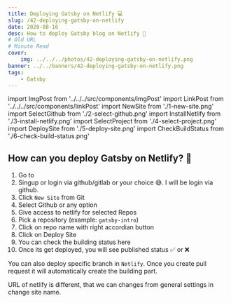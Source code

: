 ```yaml
---
title: Deploying Gatsby on Netlify 💻
slug: /42-deploying-gatsby-on-netlify
date: 2020-08-16
desc: How to deploy Gatsby blog on Netlify 🤔
# Old URL
# Minute Read
cover:
    img: ../../../photos/42-deploying-gatsby-on-netlify.png
banner: ../../banners/42-deploying-gatsby-on-netlify.png
tags:
    - Gatsby
---
```


import ImgPost from '../../../src/components/imgPost'
import LinkPost from '../../../src/components/linkPost'
import NewSite from './1-new-site.png'
import SelectGithub from './2-select-github.png'
import InstallNetlify from './3-install-netlify.png'
import SelectProject from './4-select-project.png'
import DeploySite from './5-deploy-site.png'
import CheckBuildStatus from './6-check-build-status.png'

## How can you deploy Gatsby on Netlify? 🤔

1. Go to <LinkPost href='https://www.netlify.com' name='Netlify' />
2. Singup or login via github/gitlab or your choice 😅. I will be login via github.
3. Click `New Site` from Git
    <ImgPost src={NewSite} alt='New Site Gatsby' margin="2rem 0" />
4. Select Github or any option
    <ImgPost src={SelectGithub} alt='New Site Gatsby' margin="2rem 0" />
5. Give access to netlify for selected Repos
    <ImgPost src={InstallNetlify} alt='Install Netlify' width={50} margin="2rem 0" />
6. Pick a repository (example: `gatsby-intro`)
7. Click on repo name with right accordian button
    <ImgPost src={SelectProject} alt='Select Project from github' margin="2rem 0" />
8. Click on Deploy Site
    <ImgPost src={DeploySite} alt='Deploy Site' margin="2rem 0" />
9.  You can check the building status here
    <ImgPost src={CheckBuildStatus} alt='Check Build status' margin="2rem 0" />
10. Once its get deployed, you will see published status ✅ or ❌

You can also deploy specific branch in `Netlify`. Once you create pull request it will automatically create the building part.

URL of netlify is different, that we can changes from general settings in change site name.


